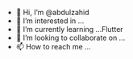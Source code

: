 - 👋 Hi, I’m @abdulzahid
- 👀 I’m interested in ...
- 🌱 I’m currently learning ...Flutter
- 💞️ I’m looking to collaborate on ...
- 📫 How to reach me ...

<!---
abdulzahid87/abdulzahid87 is a ✨ special ✨ repository because its `README.md` (this file) appears on your GitHub profile.
You can click the Preview link to take a look at your changes.
--->
